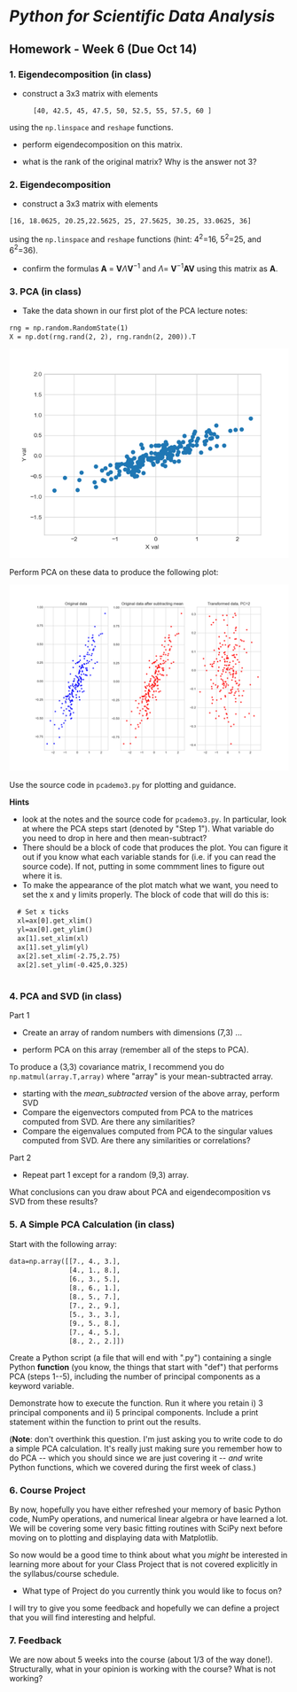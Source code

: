 # _Python for Scientific Data Analysis_

## Homework - Week 6 (Due Oct 14)

### 1. Eigendecomposition (in class)

- construct a 3x3 matrix with elements

 ```
       [40, 42.5, 45, 47.5, 50, 52.5, 55, 57.5, 60 ]
 ```
 
 using the ``np.linspace`` and ``reshape`` functions.
 
 - perform eigendecomposition on this matrix.

  - what is the rank of the original matrix?   Why is the answer not 3?

 
### 2. Eigendecomposition 

- construct a 3x3 matrix with elements 

```
[16, 18.0625, 20.25,22.5625, 25, 27.5625, 30.25, 33.0625, 36]

```

using the ``np.linspace`` and ``reshape`` functions (hint: 4$^{2}$=16, 5$^{2}$=25, and 6$^{2}$=36).

 - confirm the formulas  $\textbf{A}$ = $\textbf{V}\Lambda\textbf{V}^{-1}$ and $\Lambda$= $\textbf{V}^{-1}\textbf{A}\textbf{V}$ using this matrix as $\textbf{A}$.


### 3. PCA (in class)

- Take the data shown in our first plot of the PCA lecture notes:
```
rng = np.random.RandomState(1)
X = np.dot(rng.rand(2, 2), rng.randn(2, 200)).T
```

![](./Figure_pcademo1.png)


Perform PCA on these data to produce the following plot:

![](./pca_sampledata.png)



Use the source code in ``pcademo3.py`` for plotting and guidance. 

**Hints**

- look at the notes and the source code for ``pcademo3.py``.  In particular, look at where the PCA steps start (denoted by "Step 1").   What variable do you need to drop in here and then mean-subtract?
-  There should be a block of code that produces the plot.   You can figure it out if you know what each variable stands for (i.e. if you can read the source code).  If not, putting in some commment lines to figure out where it is.
-  To make the appearance of the plot match what we want, you need to set the x and y limits properly.  The block of code that will do this is:

```
  # Set x ticks
  xl=ax[0].get_xlim()
  yl=ax[0].get_ylim()
  ax[1].set_xlim(xl)
  ax[1].set_ylim(yl)
  ax[2].set_xlim(-2.75,2.75)
  ax[2].set_ylim(-0.425,0.325)
  
```






### 4. PCA and SVD (in class) 

Part 1

- Create an array of random numbers with dimensions (7,3) ...

- perform PCA on this array (remember all of the steps to PCA).  

To produce a (3,3) covariance matrix, I recommend you do ``np.matmul(array.T,array)`` where "array" is your mean-subtracted array.  

- starting with the _mean\_subtracted_ version of the above array, perform SVD
-  Compare the eigenvectors computed from PCA to the matrices computed from SVD.  Are there any similarities?
-  Compare the eigenvalues computed from PCA to the singular values computed from SVD.   Are there any similarities or correlations?

Part 2
- Repeat part 1 except for a random (9,3) array.   


What conclusions can you draw about PCA and eigendecomposition vs SVD from these results?


### 5. A Simple PCA Calculation (in class) 

Start with the following array:

```
data=np.array([[7., 4., 3.],
               [4., 1., 8.],
               [6., 3., 5.],
               [8., 6., 1.],
               [8., 5., 7.],
               [7., 2., 9.],
               [5., 3., 3.],
               [9., 5., 8.],
               [7., 4., 5.],
               [8., 2., 2.]])
```

Create a Python script (a file that will end with ".py") containing a single Python **function** (you know, the things that start with "def") that performs PCA (steps 1--5), including the number of principal components as a keyword variable.   

Demonstrate how to execute the function.   Run it where you retain i) 3 principal components and ii) 5 principal components.   Include a print statement within the function to print out the results.

(**Note**: don't overthink this question.  I'm just asking you to write code to do a simple PCA calculation.   It's really just making sure you remember how to do PCA -- which you should since we are just covering it -- _and_ write Python functions, which we covered during the first week of class.)

### 6. Course Project 

By now, hopefully you have either refreshed your memory of basic Python code, NumPy operations, and numerical linear algebra or have learned a lot.  We will be covering some very basic fitting routines with SciPy next before moving on to plotting and displaying data with Matplotlib.

So now would be a good time to think about what you _might_ be interested in learning more about for your Class Project that is not covered explicitly in the syllabus/course schedule.

* What type of Project do you currently think you would like to focus on? 

I will try to give you some feedback and hopefully we can define a project that you will find interesting and helpful.


### 7. Feedback

We are now about 5 weeks into the course (about 1/3 of the way done!).  Structurally, what in your opinion is working with the course? What is not working?
